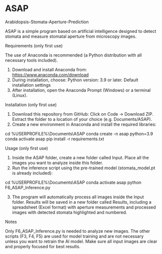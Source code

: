 # ASAP
Arabidopsis-Stomata-Aperture-Prediction

ASAP is a simple program based on artificial intelligence designed to detect stomata and measure stomatal aperture from microscopy images.

Requirements (only first use)

The use of Anaconda is recommended (a Python distribution with all necessary tools included).
1. Download and install Anaconda from: https://www.anaconda.com/download
2. During installation, choose: Python version: 3.9 or later. Default installation settings
3. After installation, open the Anaconda Prompt (Windows) or a terminal (Linux).

Installation (only first use)

1. Download this repository from GitHub: Click on Code → Download ZIP. Extract the folder to a location of your choice (e.g. Documents/ASAP).
2. Create a new environment in Anaconda and install the required libraries:

cd %USERPROFILE%\Documents\ASAP
conda create -n asap python=3.9
conda activate asap
pip install -r requirements.txt

Usage (only first use)

1. Inside the ASAP folder, create a new folder called Input. Place all the images you want to analyze inside this folder.
2. Run the inference script using the pre-trained model (stomata_model.pt is already included):

cd %USERPROFILE%\Documents\ASAP
conda activate asap
python F6_ASAP_Inference.py

3. The program will automatically process all images inside the Input folder. Results will be saved in a new folder called Results, including a spreadsheet (Excel format) with aperture measurements and processed images with detected stomata highlighted and numbered.

Notes

Only F6_ASAP_Inference.py is needed to analyze new images. The other scripts (F3, F4, F5) are used for model training and are not necessary unless you want to retrain the AI model. Make sure all input images are clear and properly focused for best results.
